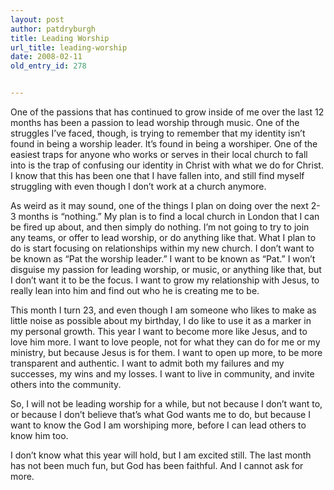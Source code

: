```yaml
---
layout: post
author: patdryburgh
title: Leading Worship
url_title: leading-worship
date: 2008-02-11
old_entry_id: 278


---
```


One of the passions that has continued to grow inside of me over the last 12 months has been a passion to lead worship through music. One of the struggles I’ve faced, though, is trying to remember that my identity isn’t found in being a worship leader. It’s found in being a worshiper. One of the easiest traps for anyone who works or serves in their local church to fall into is the trap of confusing our identity in Christ with what we do for Christ. I know that this has been one that I have fallen into, and still find myself struggling with even though I don’t work at a church anymore.

As weird as it may sound, one of the things I plan on doing over the next 2-3 months is “nothing.” My plan is to find a local church in London that I can be fired up about, and then simply do nothing. I’m not going to try to join any teams, or offer to lead worship, or do anything like that. What I plan to do is start focusing on relationships within my new church. I don’t want to be known as “Pat the worship leader.” I want to be known as “Pat.” I won’t disguise my passion for leading worship, or music, or anything like that, but I don’t want it to be the focus. I want to grow my relationship with Jesus, to really lean into him and find out who he is creating me to be.

This month I turn 23, and even though I am someone who likes to make as little noise as possible about my birthday, I do like to use it as a marker in my personal growth. This year I want to become more like Jesus, and to love him more. I want to love people, not for what they can do for me or my ministry, but because Jesus is for them. I want to open up more, to be more transparent and authentic. I want to admit both my failures and my successes, my wins and my losses. I want to live in community, and invite others into the community.

So, I will not be leading worship for a while, but not because I don’t want to, or because I don’t believe that’s what God wants me to do, but because I want to know the God I am worshiping more, before I can lead others to know him too.

I don’t know what this year will hold, but I am excited still. The last month has not been much fun, but God has been faithful. And I cannot ask for more.